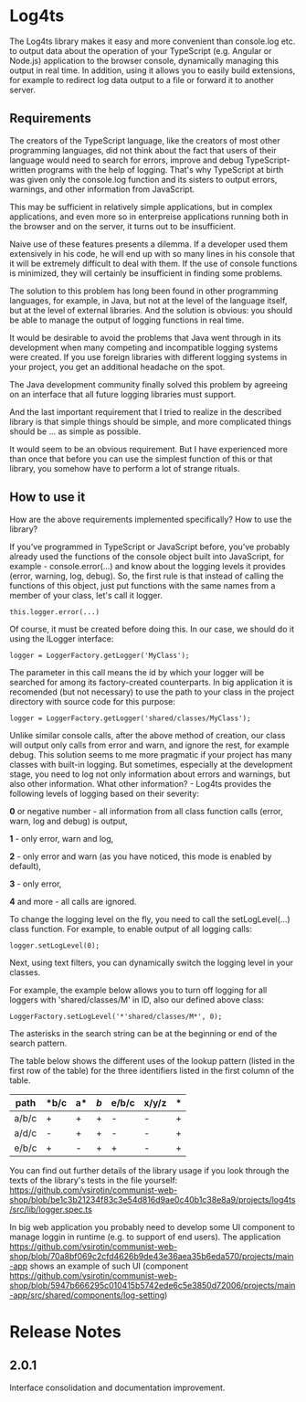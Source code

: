 # Log4ts

The Log4ts library makes it easy and more convenient than console.log etc. to output data about the operation of your TypeScript (e.g. Angular or Node.js) application to the browser console, dynamically managing this output in real time.
In addition, using it allows you to easily build extensions, for example to redirect log data output to a file or forward it to another server.

## Requirements

The creators of the TypeScript language, like the creators of most other programming languages, did not think about the fact that users of their language would need to search for errors, improve and debug TypeScript-written programs with the help of logging. That's why TypeScript at birth was given only the console.log function and its sisters to output errors, warnings, and other information from JavaScript.

This may be sufficient in relatively simple applications, but in complex applications, and even more so in enterpreise applications running both in the browser and on the server, it turns out to be insufficient.

Naive use of these features presents a dilemma. If a developer used them extensively in his code, he will end up with so many lines in his console that it will be extremely difficult to deal with them. If the use of console functions is minimized, they will certainly be insufficient in finding some problems.

The solution to this problem has long been found in other programming languages, for example, in Java, but not at the level of the language itself, but at the level of external libraries. And the solution is obvious: you should be able to manage the output of logging functions in real time. 

It would be desirable to avoid the problems that Java went through in its development when many competing and incompatible logging systems were created. If you use foreign libraries with different logging systems in your project, you get an additional headache on the spot. 

The Java development community finally solved this problem by agreeing on an interface that all future logging libraries must support.

And the last important requirement that I tried to realize in the described library is that simple things should be simple, and more complicated things should be ... as simple as possible. 

It would seem to be an obvious requirement. But I have experienced more than once that before you can use the simplest function of this or that library, you somehow have to perform a lot of strange rituals. 

## How to use it

How are the above requirements implemented specifically? How to use the library?

If you've programmed in TypeScript or JavaScript before, you've probably already used the functions of the console object built into JavaScript, for example - console.error(...) and know about the logging levels it provides (error, warning, log, debug).
So, the first rule is that instead of calling the functions of this object, just put functions with the same names from a member of your class, let's call it logger. 

```
this.logger.error(...)
```

Of course, it must be created before doing this. In our case, we should do it using the ILogger interface:
```
logger = LoggerFactory.getLogger('MyClass');
```
The parameter in this call means the id by which your logger will be searched for among its factory-created counterparts. In big application it is recomended (but not necessary) to use the path to your class in the project directory with source code for this purpose:

```
logger = LoggerFactory.getLogger('shared/classes/MyClass');
```


Unlike similar console calls, after the above method of creation, our class will output only calls from error and warn, and ignore the rest, for example debug. This solution seems to me more pragmatic if your project has many classes with built-in logging.
But sometimes, especially at the development stage, you need to log not only information about errors and warnings, but also other information.
What other information? - Log4ts provides the following levels of logging based on their severity:

**0** or negative number - all information from all class function calls (error, warn, log and debug) is output,

**1** - only error, warn and log,

**2** - only error and warn (as you have noticed, this mode is enabled by default),

**3** - only error,

**4** and more - all calls are ignored. 

To change the logging level on the fly, you need to call the setLogLevel(...) class function. For example, to enable output of all logging calls:
```
logger.setLogLevel(0);
```

Next, using text filters, you can dynamically switch the logging level in your classes. 

For example, the example below allows you to turn off logging for all loggers with 'shared/classes/M' in ID, also our defined above class:
```
LoggerFactory.setLogLevel('*'shared/classes/M*', 0);
```
The asterisks in the search string can be at the beginning or end of the search pattern. 

The table below shows the different uses of the lookup pattern (listed in the first row of the table) for the three identifiers listed in the first column of the table. 

| path  | *b/c | a* | *b* | e/b/c | x/y/z | * |
|-------|------|----|-----|-------|-------|---|
| a/b/c | +    | +  | +   |   -   | -     | + |
| a/d/c | -    | +  | +   |   -   | -     | + |
| e/b/c | +    | -  | +   |   +   | -     | + |


You can find out further details of the library usage if you look through the texts of the library's tests in the file yourself: 
https://github.com/vsirotin/communist-web-shop/blob/be1c3b21234f83c3e54d816d9ae0c40b1c38e8a9/projects/log4ts/src/lib/logger.spec.ts

In big web application you probably need to develop some UI component to manage loggin in runtime (e.g. to support of end users). The application  https://github.com/vsirotin/communist-web-shop/blob/70a8bf069c2cfd4626b9de43e36aea35b6eda570/projects/main-app shows an example of such UI (component https://github.com/vsirotin/communist-web-shop/blob/5947b666295c010415b5742ede6c5e3850d72006/projects/main-app/src/shared/components/log-setting)

# Release Notes # 

## 2.0.1 # 
Interface consolidation and documentation improvement.